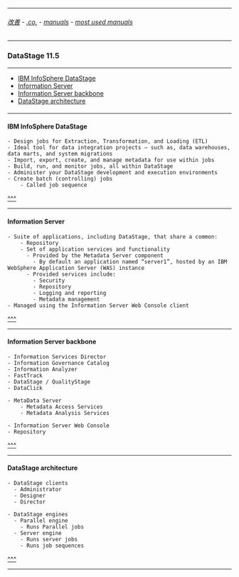 
---

###### [改善](https://github.com/ttltrk/0C/blob/master/README.MD) - [.co.](https://github.com/ttltrk/PRG/blob/master/CODING.MD) - [manuals](https://github.com/ttltrk/PRG/blob/master/MAN.MD) - [most used manuals](https://github.com/ttltrk/PRG/blob/master/MUM.MD)

---

### DataStage 11.5

---

* <a href='#01'>IBM InfoSphere DataStage</a>
* <a href='#02'>Information Server</a>
* <a href='#03'>Information Server backbone</a>
* <a href='#04'>DataStage architecture</a>

<h4 id='^'></h4>

---

<h4 id='01'>IBM InfoSphere DataStage</h4>

```
- Design jobs for Extraction, Transformation, and Loading (ETL)
- Ideal tool for data integration projects – such as, data warehouses, data marts, and system migrations
- Import, export, create, and manage metadata for use within jobs
- Build, run, and monitor jobs, all within DataStage
- Administer your DataStage development and execution environments
- Create batch (controlling) jobs
    - Called job sequence
```

<a href='#^'>^^^</a>

---

<h4 id='02'>Information Server</h4>

```
- Suite of applications, including DataStage, that share a common:
    - Repository
    - Set of application services and functionality
      - Provided by the Metadata Server component
        - By default an application named “server1”, hosted by an IBM WebSphere Application Server (WAS) instance
      - Provided services include:
        - Security
        - Repository
        - Logging and reporting
        - Metadata management
- Managed using the Information Server Web Console client
```

<a href='#^'>^^^</a>

---

<h4 id='03'>Information Server backbone</h4>

```
- Information Services Director
- Information Governance Catalog
- Information Analyzer
- FastTrack
- DataStage / QualityStage
- DataClick

- MetaData Server
    - Metadata Access Services
    - Metadata Analysis Services
    
- Information Server Web Console
- Repository

```

<a href='#^'>^^^</a>

---

<h4 id='04'>DataStage architecture</h4>

```
- DataStage clients
  - Administrator
  - Designer
  - Director
  
- DataStage engines
  - Parallel engine
    - Runs Parallel jobs
  - Server engine
    - Runs server jobs
    - Runs job sequences
```

<a href='#^'>^^^</a>

---
